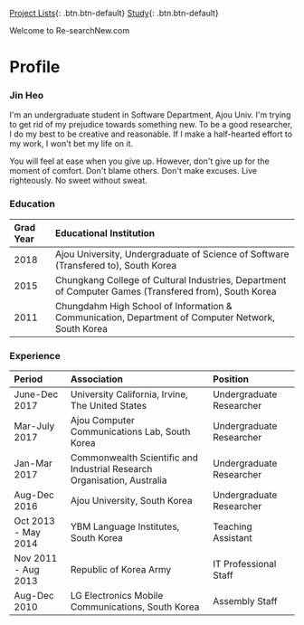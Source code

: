 ﻿---
layout: default
---
[Project Lists](./project/pmain){: .btn.btn-default}     [Study](./study/smain){: .btn.btn-default}

Welcome to Re-searchNew.com

# Profile 
### Jin Heo
I'm an undergraduate student in Software Department, Ajou Univ. I'm trying to get rid of my prejudice towards something new. To be a good researcher, I do my best to be creative and reasonable. If I make a half-hearted effort to my work, I won't bet my life on it.

You will feel at ease when you give up. 
However, don't give up for the moment of comfort.
Don't blame others.
Don't make excuses.
Live righteously.
No sweet without sweat.



### Education

| Grad Year | Educational Institution                                                                                     |
|:----------|:------------------------------------------------------------------------------------------------------------|
| 2018      | Ajou University, Undergraduate of Science of Software (Transfered to), South Korea                          |
| 2015      | Chungkang College of Cultural Industries, Department of Computer Games (Transfered from), South Korea       |
| 2011      | Chungdahm High School of Information & Communication, Department of Computer Network, South Korea           | 



### Experience

| Period              | Association                                                             |  Position                   |
|:--------------------|:------------------------------------------------------------------------|:----------------------------|
| June-Dec 2017       | University California, Irvine, The United States                        | Undergraduate Researcher    |
| Mar-July 2017       | Ajou Computer Communications Lab, South Korea                           | Undergraduate Researcher    |
| Jan-Mar  2017       | Commonwealth Scientific and Industrial Research Organisation, Australia | Undergraduate Researcher    |
| Aug-Dec  2016       | Ajou University, South Korea                                            | Undergraduate Researcher    |
| Oct 2013 - May 2014 | YBM Language Institutes, South Korea                                    | Teaching Assistant          |
| Nov 2011 - Aug 2013 | Republic of Korea Army                                                  | IT Professional Staff       |
| Aug-Dec 2010        | LG Electronics Mobile Communications, South Korea                       | Assembly Staff              |


